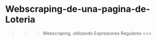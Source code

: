 # Webscraping-de-una-pagina-de-Loteria
>>> Webscraping, utilizando Expresiones Regulares &lt;&lt;&lt;
